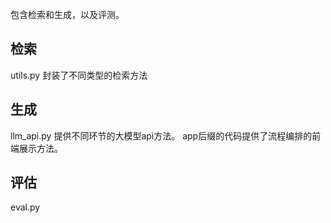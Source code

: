 包含检索和生成，以及评测。

## 检索
utils.py 封装了不同类型的检索方法

## 生成
llm_api.py 提供不同环节的大模型api方法。
app后缀的代码提供了流程编排的前端展示方法。

## 评估
eval.py
